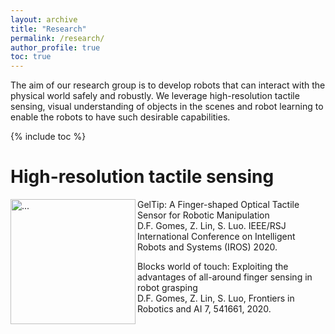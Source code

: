 ```yaml
---
layout: archive
title: "Research"
permalink: /research/
author_profile: true
toc: true
---
```


The aim of our research group is to develop robots that can interact with the physical world safely and robustly. We leverage high-resolution tactile sensing, visual understanding of objects in the scenes and robot learning to enable the robots to have such desirable capabilities. 

{% include toc %}

<!-- # Research Keywords -->

<!-- <br />
<img align="center" width="800" src="{{ site.url }}/images/WordCloudResearch.png" alt="...">
<br />
 -->
# High-resolution tactile sensing

<img align="left" width="200" src="{{ site.url }}/images/research/GelTip.jpeg" alt="...">
GelTip: A Finger-shaped Optical Tactile Sensor for Robotic Manipulation <br />
D.F. Gomes, Z. Lin, S. Luo. IEEE/RSJ International Conference on Intelligent Robots and Systems (IROS) 2020. <br />

Blocks world of touch: Exploiting the advantages of all-around finger sensing in robot grasping <br />
D.F. Gomes, Z. Lin, S. Luo, Frontiers in Robotics and AI 7, 541661, 2020. <br />
